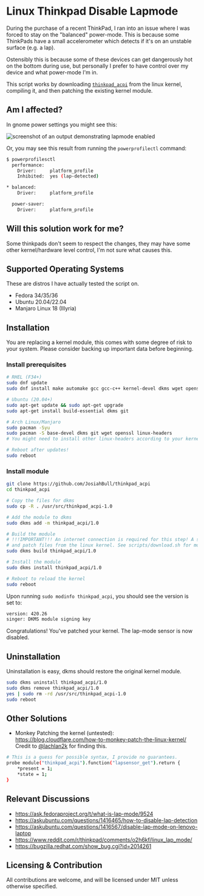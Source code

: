 # Linux Thinkpad Disable Lapmode

During the purchase of a recent ThinkPad, I ran into an issue where I was forced to stay on the "balanced" power-mode. This is because some ThinkPads have a small accelerometer which detects if it's on an unstable surface (e.g. a lap).

Ostensibly this is because some of these devices can get dangerously hot on the bottom during use, but personally I prefer to have control over my device and what power-mode I'm in.

This script works by downloading [`thinkpad_acpi`](https://github.com/torvalds/linux/blob/master/drivers/platform/x86/thinkpad_acpi.c) from the linux kernel, compiling it, and then patching the existing kernel module.

## Am I affected?

In gnome power settings you might see this:

![screenshot of an output demonstrating lapmode enabled](./example-img.png)

Or, you may see this result from running the `powerprofilectl` command:

```bash
$ powerprofilesctl
  performance:
    Driver:     platform_profile
    Inhibited:  yes (lap-detected)

* balanced:
    Driver:     platform_profile

  power-saver:
    Driver:     platform_profile

```

## Will this solution work for me?

Some thinkpads don't seem to respect the changes, they may have some other kernel/hardware level control, I'm not sure what causes this.

## Supported Operating Systems

These are distros I have actually tested the script on.

- Fedora 34/35/36
- Ubuntu 20.04/22.04
- Manjaro Linux 18 (Illyria)

## Installation

You are replacing a kernel module, this comes with some degree of risk to your system. Please consider backing up important data before beginning.

### Install prerequisites

```bash
# RHEL (F34+)
sudo dnf update
sudo dnf install make automake gcc gcc-c++ kernel-devel dkms wget openssl

# Ubuntu (20.04+)
sudo apt-get update && sudo apt-get upgrade
sudo apt-get install build-essential dkms git

# Arch Linux/Manjaro
sudo pacman -Syu
sudo pacman -S base-devel dkms git wget openssl linux-headers
# You might need to install other linux-headers according to your kernel version

# Reboot after updates!
sudo reboot
```

### Install module

```bash
git clone https://github.com/JosiahBull/thinkpad_acpi
cd thinkpad_acpi

# Copy the files for dkms
sudo cp -R . /usr/src/thinkpad_acpi-1.0

# Add the module to dkms
sudo dkms add -m thinkpad_acpi/1.0

# Build the module
# !!!IMPORTANT!!! An internet connection is required for this step! A script will automatically download
# and patch files from the linux kernel. See scripts/download.sh for more information.
sudo dkms build thinkpad_acpi/1.0

# Install the module
sudo dkms install thinkpad_acpi/1.0

# Reboot to reload the kernel
sudo reboot
```

Upon running `sudo modinfo thinkpad_acpi`, you should see the version is set to:

```bash
version: 420.26
singer: DKMS module signing key
```

Congratulations! You've patched your kernel. The lap-mode sensor is now disabled.

## Uninstallation

Uninstallation is easy, dkms should restore the original kernel module.

```bash
sudo dkms uninstall thinkpad_acpi/1.0
sudo dkms remove thinkpad_acpi/1.0
yes | sudo rm -rd /usr/src/thinkpad_acpi-1.0
sudo reboot
```

## Other Solutions

- Monkey Patching the kernel (untested): <https://blog.cloudflare.com/how-to-monkey-patch-the-linux-kernel/> Credit to [@lachlan2k](https://github.com/lachlan2k) for finding this.

```bash
# This is a guess for possible syntax, I provide no guarantees.
probe module("thinkpad_acpi").function("lapsensor_get").return {
    *present = 1;
    *state = 1;
}
```

## Relevant Discussions

- <https://ask.fedoraproject.org/t/what-is-lap-mode/9524>
- <https://askubuntu.com/questions/1416465/how-to-disable-lap-detection>
- <https://askubuntu.com/questions/1416567/disable-lap-mode-on-lenovo-laptop>
- <https://www.reddit.com/r/thinkpad/comments/o2h6kf/linux_lap_mode/>
- <https://bugzilla.redhat.com/show_bug.cgi?id=2014261>

## Licensing & Contribution

All contributions are welcome, and will be licensed under MIT unless otherwise specified.
